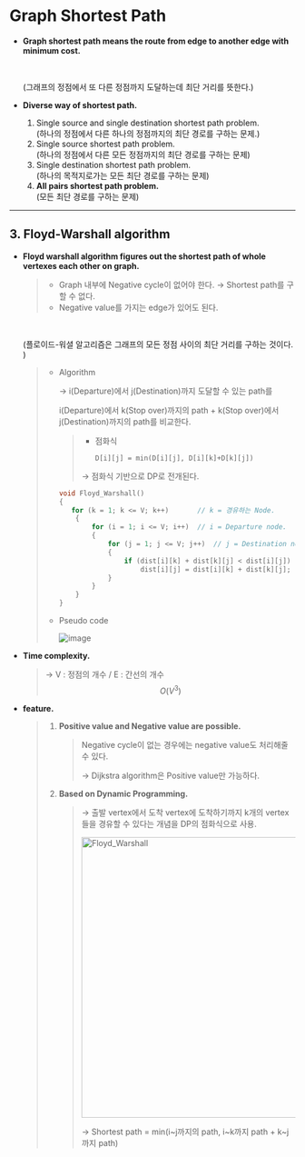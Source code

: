 # Graph Shortest Path

- **Graph shortest path means the route from edge to another edge with minimum cost.** 

  <br>

  (그래프의 정점에서 또 다른 정점까지 도달하는데 최단 거리를 뜻한다.)

- **Diverse way of shortest path.**

  1. Single source and single destination shortest path problem.
     <br>(하나의 정점에서 다른 하나의 정점까지의 최단 경로를 구하는 문제.)
  2. Single source shortest path problem.
     <br>(하나의 정점에서 다른 모든 정점까지의 최단 경로를 구하는 문제)
  3. Single destination shortest path problem.
     <br>(하나의 목적지로가는 모든 최단 경로를 구하는 문제)
  4. **All pairs shortest path problem.**
     <br>(모든 최단 경로를 구하는 문제)

------

## 3. Floyd-Warshall algorithm

- **Floyd warshall algorithm figures out the shortest path of whole vertexes each other on graph.**

  > * Graph 내부에 Negative cycle이 없어야 한다. 
  >   → Shortest path를 구할 수 없다.
  > * Negative value를 가지는 edge가 있어도 된다. 

  <br>

  (플로이드-워셜 알고리즘은 그래프의 모든 정점 사이의 최단 거리를 구하는 것이다. )

  > - Algorithm
  >
  >   → i(Departure)에서 j(Destination)까지 도달할 수 있는 path를
  >
  >   i(Departure)에서 k(Stop over)까지의 path + k(Stop over)에서 j(Destination)까지의 path를 비교한다.
  >
  >   > * 점화식
  >   >
  >   >   `D[i][j] = min(D[i][j], D[i][k]+D[k][j])`
  >   >
  >   > → 점화식 기반으로 DP로 전개된다.
  >
  >   ```c++
  >   void Floyd_Warshall()
  >   {
  >      for (k = 1; k <= V; k++)		// k = 경유하는 Node.
  >       {	
  >           for (i = 1; i <= V; i++)	// i = Departure node.
  >           {
  >               for (j = 1; j <= V; j++)	// j = Destination node.
  >               {
  >                   if (dist[i][k] + dist[k][j] < dist[i][j])
  >                       dist[i][j] = dist[i][k] + dist[k][j];
  >               }
  >           }
  >       }
  >   }
  >   ```
  >
  > - Pseudo code
  >
  >   ![image](https://user-images.githubusercontent.com/23169707/54738260-d3440880-4bf6-11e9-948c-d9c86db4e58c.png)

- **Time complexity.**

  > → V : 정점의 개수 / E : 간선의 개수
  > $$
  > O(V^3)
  > $$
  >

- **feature.**

  > 1. **Positive value and Negative value are possible.**
  >
  >    > Negative cycle이 없는 경우에는 negative value도 처리해줄 수 있다.
  >    >
  >    > → Dijkstra algorithm은 Positive value만 가능하다.
  >
  > 2. **Based on Dynamic Programming.**
  >
  >    > → 출발 vertex에서 도착 vertex에 도착하기까지 k개의 vertex들을 경유할 수 있다는 개념을 DP의 점화식으로 사용.
  >    >
  >    > <img width="494" alt="Floyd_Warshall" src="https://user-images.githubusercontent.com/23169707/54738517-f0c5a200-4bf7-11e9-979f-c8a5737fe161.png">
  >    >
  >    > → Shortest path = min(i~j까지의 path, i~k까지 path + k~j까지 path)

